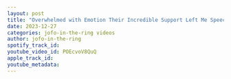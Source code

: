 ```yaml
---
layout: post
title: "Overwhelmed with Emotion Their Incredible Support Left Me Speechless"
date: 2023-12-27
categories: jofo-in-the-ring videos
author: jofo-in-the-ring
spotify_track_id: 
youtube_video_id: POEcvoV8QuQ
apple_track_id: 
youtube_metadata: 
---
```

